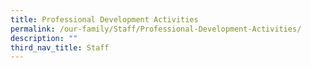 ```yaml
---
title: Professional Development Activities
permalink: /our-family/Staff/Professional-Development-Activities/
description: ""
third_nav_title: Staff
---
```

